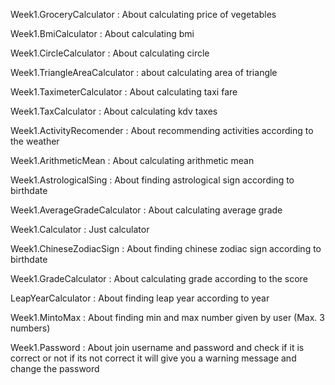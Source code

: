 Week1.GroceryCalculator : About calculating price of vegetables

Week1.BmiCalculator : About calculating bmi

Week1.CircleCalculator : About calculating circle

Week1.TriangleAreaCalculator : about calculating area of triangle

Week1.TaximeterCalculator : About calculating taxi fare

Week1.TaxCalculator : About calculating kdv taxes

Week1.ActivityRecomender : About recommending activities according to the weather

Week1.ArithmeticMean : About calculating arithmetic mean

Week1.AstrologicalSing : About finding astrological sign according to birthdate

Week1.AverageGradeCalculator : About calculating average grade

Week1.Calculator : Just calculator

Week1.ChineseZodiacSign : About finding chinese zodiac sign according to birthdate

Week1.GradeCalculator : About calculating grade according to the score

LeapYearCalculator : About finding leap year according to year

Week1.MintoMax : About finding min and max number given by user (Max. 3 numbers)

Week1.Password : About join username and password and check if it is correct or not if its not correct it will give you a warning message and change the password




